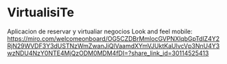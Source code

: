 # VirtualisiTe
Aplicacion de reservar y virtualiar negocios 
Look and feel mobile:
https://miro.com/welcomeonboard/OG5CZDBrMmlocGVPNXlqbGpTdlZ4Y2RjN29WVDF3Y3dUSTNzWmZwanJiQlVaamdXYmVJUktKaUlvcVp3NnU4Y3wzNDU4NzY0NTE4MjQzODM0MDM4fDI=?share_link_id=30114525413
